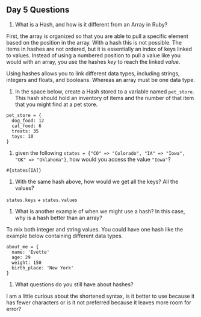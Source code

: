 ## Day 5 Questions

1. What is a Hash, and how is it different from an Array in Ruby?

First, the array is organized so that you are able to pull a specific element based on the position in the array. With a hash this is not possible. The items in hashes are not ordered, but it is essentially an index of keys linked to values. Instead of using a numbered position to pull a value like you would with an array, you use the hashes *key* to reach the linked *value*.

Using hashes allows you to link different data types, including strings, integers and floats, and booleans. Whereas an array must be one data type.

1. In the space below, create a Hash stored to a variable named `pet_store`.  This hash should hold an inventory of items and the number of that item that you might find at a pet store.

```
pet_store = {
  dog_food: 12
  cat_food: 6
  treats: 35
  toys: 10
}
```

1. given the following `states = {"CO" => "Colorado", "IA" => "Iowa", "OK" => "Oklahoma"}`, how would you access the value `"Iowa"`?

`#{states[IA]}`

1. With the same hash above, how would we get all the keys?  All the values?

`states.keys` + `states.values`

1. What is another example of when we might use a hash?  In this case, why is a hash better than an array?

To mix both integer and string values. You could have one hash like the example below containing different data types.

```
about_me = {
  name: 'Evette'
  age: 29
  weight: 150
  birth_place: 'New York'
}
```

1. What questions do you still have about hashes?

I am a little curious about the shortened syntax, is it better to use because it has fewer characters or is it not preferred because it leaves more room for error?

